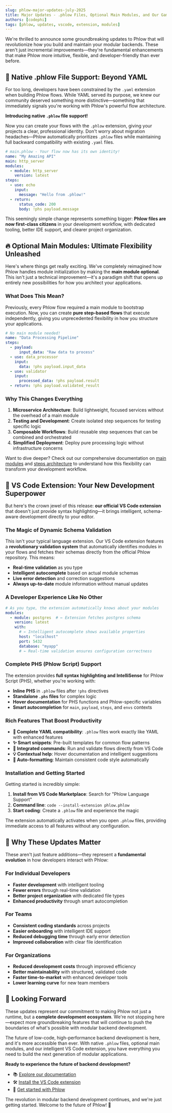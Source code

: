```yaml
---
slug: phlow-major-updates-july-2025
title: Major Updates - .phlow Files, Optional Main Modules, and Our Game-Changing VS Code Extension
authors: [codephi]
tags: [phlow, updates, vscode, extension, modules]
---
```


We're thrilled to announce some groundbreaking updates to Phlow that will revolutionize how you build and maintain your modular backends. These aren't just incremental improvements—they're fundamental enhancements that make Phlow more intuitive, flexible, and developer-friendly than ever before.

## 🎯 Native .phlow File Support: Beyond YAML

For too long, developers have been constrained by the `.yaml` extension when building Phlow flows. While YAML served its purpose, we knew our community deserved something more distinctive—something that immediately signals you're working with Phlow's powerful flow architecture.

**Introducing native `.phlow` file support!** 

Now you can create your flows with the `.phlow` extension, giving your projects a clear, professional identity. Don't worry about migration headaches—Phlow automatically prioritizes `.phlow` files while maintaining full backward compatibility with existing `.yaml` files.

```yaml
# main.phlow - Your flow now has its own identity!
name: "My Amazing API"
main: http_server
modules:
  - module: http_server
    version: latest
steps:
  - use: echo
    input:
      message: "Hello from .phlow!"
  - return:
      status_code: 200
      body: !phs payload.message
```

This seemingly simple change represents something bigger: **Phlow files are now first-class citizens** in your development workflow, with dedicated tooling, better IDE support, and clearer project organization.

<!-- truncate -->

## 🔥 Optional Main Modules: Ultimate Flexibility Unleashed

Here's where things get really exciting. We've completely reimagined how Phlow handles module initialization by making the **main module optional**. This isn't just a technical improvement—it's a paradigm shift that opens up entirely new possibilities for how you architect your applications.

### What Does This Mean?

Previously, every Phlow flow required a main module to bootstrap execution. Now, you can create **pure step-based flows** that execute independently, giving you unprecedented flexibility in how you structure your applications.

```yaml
# No main module needed!
name: "Data Processing Pipeline"
steps:
  - payload:
      input_data: "Raw data to process"
  - use: data_processor
    input:
      data: !phs payload.input_data
  - use: validator
    input:
      processed_data: !phs payload.result
  - return: !phs payload.validated_result
```

### Why This Changes Everything

1. **Microservice Architecture**: Build lightweight, focused services without the overhead of a main module
2. **Testing and Development**: Create isolated step sequences for testing specific logic
3. **Composable Workflows**: Build reusable step sequences that can be combined and orchestrated
4. **Simplified Deployment**: Deploy pure processing logic without infrastructure concerns

Want to dive deeper? Check out our comprehensive documentation on [main modules](https://phlow.dev/docs/phlow-structure/main) and [steps architecture](https://phlow.dev/docs/phlow-structure/steps) to understand how this flexibility can transform your development workflow.

## 🚀 VS Code Extension: Your New Development Superpower

But here's the crown jewel of this release: **our official VS Code extension** that doesn't just provide syntax highlighting—it brings intelligent, schema-aware development directly to your editor.

### The Magic of Dynamic Schema Validation

This isn't your typical language extension. Our VS Code extension features a **revolutionary validation system** that automatically identifies modules in your flows and fetches their schemas directly from the official Phlow repository. This means:

- **Real-time validation** as you type
- **Intelligent autocomplete** based on actual module schemas
- **Live error detection** and correction suggestions
- **Always up-to-date** module information without manual updates

### A Developer Experience Like No Other

```yaml
# As you type, the extension automatically knows about your modules
modules:
  - module: postgres  # ← Extension fetches postgres schema
    version: latest
    with:
      # ← Intelligent autocomplete shows available properties
      host: "localhost"
      port: 5432
      database: "myapp"
      # ← Real-time validation ensures configuration correctness
```

### Complete PHS (Phlow Script) Support

The extension provides **full syntax highlighting and IntelliSense** for Phlow Script (PHS), whether you're working with:

- **Inline PHS** in `.phlow` files after `!phs` directives
- **Standalone `.phs` files** for complex logic
- **Hover documentation** for PHS functions and Phlow-specific variables
- **Smart autocompletion** for `main`, `payload`, `steps`, and `envs` contexts

### Rich Features That Boost Productivity

- **🎨 Complete YAML compatibility**: `.phlow` files work exactly like YAML with enhanced features
- **✨ Smart snippets**: Pre-built templates for common flow patterns
- **🔧 Integrated commands**: Run and validate flows directly from VS Code
- **💡 Contextual help**: Hover documentation and intelligent suggestions
- **📝 Auto-formatting**: Maintain consistent code style automatically

### Installation and Getting Started

Getting started is incredibly simple:

1. **Install from VS Code Marketplace**: Search for "Phlow Language Support"
2. **Command line**: `code --install-extension phlow.phlow`
3. **Start coding**: Create a `.phlow` file and experience the magic

The extension automatically activates when you open `.phlow` files, providing immediate access to all features without any configuration.

## 🌟 Why These Updates Matter

These aren't just feature additions—they represent a **fundamental evolution** in how developers interact with Phlow:

### For Individual Developers
- **Faster development** with intelligent tooling
- **Fewer errors** through real-time validation
- **Better project organization** with dedicated file types
- **Enhanced productivity** through smart autocompletion

### For Teams
- **Consistent coding standards** across projects
- **Easier onboarding** with intelligent IDE support
- **Reduced debugging time** through early error detection
- **Improved collaboration** with clear file identification

### For Organizations
- **Reduced development costs** through improved efficiency
- **Better maintainability** with structured, validated code
- **Faster time-to-market** with enhanced developer tools
- **Lower learning curve** for new team members

## 🎯 Looking Forward

These updates represent our commitment to making Phlow not just a runtime, but a **complete development ecosystem**. We're not stopping here—expect more groundbreaking features that will continue to push the boundaries of what's possible with modular backend development.

The future of low-code, high-performance backend development is here, and it's more accessible than ever. With native `.phlow` files, optional main modules, and our intelligent VS Code extension, you have everything you need to build the next generation of modular applications.

**Ready to experience the future of backend development?** 

- 📚 [Explore our documentation](https://phlow.dev/docs/intro)
- 🛠️ [Install the VS Code extension](https://marketplace.visualstudio.com/items?itemName=phlow.phlow)
- 🚀 [Get started with Phlow](https://phlow.dev/docs/install)

The revolution in modular backend development continues, and we're just getting started. Welcome to the future of Phlow! 🚀
